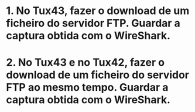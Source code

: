 # 1. No Tux43, fazer o download de um ficheiro do servidor FTP. Guardar a captura obtida com o WireShark.

# 2. No Tux43 e no Tux42, fazer o download de um ficheiro do servidor FTP ao mesmo tempo. Guardar a captura obtida com o WireShark.